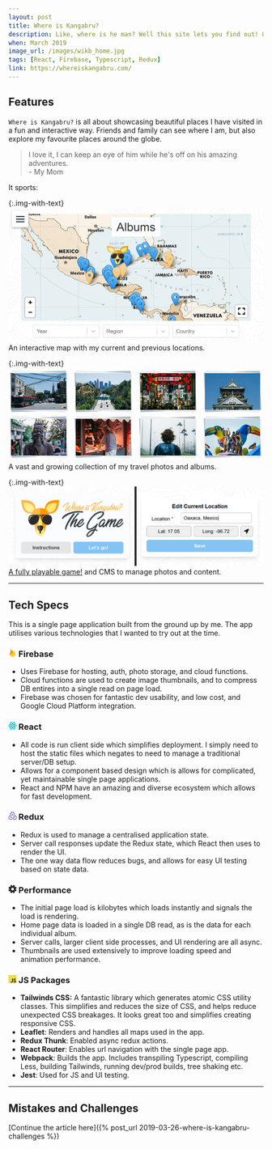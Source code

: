```yaml
---
layout: post
title: Where is Kangabru?
description: Like, where is he man? Well this site lets you find out! Originally built for friends and family, this web app lets you explore my adventures with a map and pretty photos.
when: March 2019
image_url: /images/wikb_home.jpg
tags: [React, Firebase, Typescript, Redux]
link: https://whereiskangabru.com/
---
```


## Features

`Where is Kangabru?` is all about showcasing beautiful places I have visited in a fun and interactive way. Friends and family can see where I am, but also explore my favourite places around the globe.

<blockquote>
I love it, I can keep an eye of him while he's off on his amazing adventures.<br>
- My Mom
</blockquote>

It sports:

{:.img-with-text}
![Map Screen](/images/wikb_map.jpg)
An interactive map with my current and previous locations.

{:.img-with-text}
![Albums Screen](/images/wikb_albums.jpg)
A vast and growing collection of my travel photos and albums.

{:.img-with-text}
![CMD and Game Screen](/images/wikb_cms_game.jpg)
[A fully playable game!](https://whereiskangabru.com/) and CMS to manage photos and content.

---

## Tech Specs

This is a single page application built from the ground up by me. The app utilises various technologies that I wanted to try out at the time.

### ![Firebase](/icons/firebase.png) Firebase
- Uses Firebase for hosting, auth, photo storage, and cloud functions.
- Cloud functions are used to create image thumbnails, and to compress DB entires into a single read on page load.
- Firebase was chosen for fantastic dev usability, and low cost, and Google Cloud Platform integration.

### ![React](/icons/react.png) React
- All code is run client side which simplifies deployment. I simply need to host the static files which negates to need to manage a traditional server/DB setup.
- Allows for a component based design which is allows for complicated, yet maintainable single page applications.
- React and NPM have an amazing and diverse ecosystem which allows for fast development.

### ![Redux](/icons/redux.png) Redux
- Redux is used to manage a centralised application state.
- Server call responses update the Redux state, which React then uses to render the UI.
- The one way data flow reduces bugs, and allows for easy UI testing based on state data.

### ![Performance](/icons/cog.png) Performance
- The initial page load is kilobytes which loads instantly and signals the load is rendering.
- Home page data is loaded in a single DB read, as is the data for each individual album.
- Server calls, larger client side processes, and UI rendering are all async.
- Thumbnails are used extensively to improve loading speed and animation performance.

### ![JS Packages](/icons/javascript.png) JS Packages
- **Tailwinds CSS:** A fantastic library which generates atomic CSS utility classes. This simplifies and reduces the size of CSS, and helps reduce unexpected CSS breakages. It looks great too and simplifies creating responsive CSS.
- **Leaflet**: Renders and handles all maps used in the app.
- **Redux Thunk**: Enabled async redux actions.
- **React Router**: Enables url navigation with the single page app.
- **Webpack**: Builds the app. Includes transpiling Typescript, compiling Less, building Tailwinds, running dev/prod builds, tree shaking etc.
- **Jest**: Used for JS and UI testing.

---

## Mistakes and Challenges

[Continue the article here]({% post_url 2019-03-26-where-is-kangabru-challenges %})